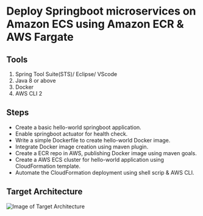 # Deploy Springboot microservices on Amazon ECS using Amazon ECR & AWS Fargate


## Tools
1. Spring Tool Suite(STS)/ Eclipse/ VScode
2. Java 8 or above
3. Docker
4. AWS CLI 2

## Steps 
- Create a basic hello-world springboot application.
- Enable springboot actuator for health check.
- Write a simple Dockerfile to create hello-world Docker image.
- Integrate Docker image creation using maven plugin.
- Create a ECR repo in AWS, publishing Docker image using maven goals.
- Create a AWS ECS cluster for hello-world application using CloudFormation template.
- Automate the CloudFormation deployment using shell scrip & AWS CLI.

## Target Architecture

![Image of Target Architecture](https://github.com/narenkannan/springboot-ecs-cfn/assets/target-arch.png)
